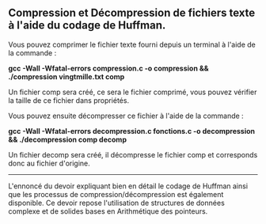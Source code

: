 Compression et Décompression de fichiers texte à l'aide du codage de Huffman.
------------------------------------------------------------------------------------------------------------------------------------------------------------------
Vous pouvez comprimer le fichier texte fourni depuis un terminal à l'aide de la commande : 

**gcc -Wall -Wfatal-errors compression.c -o compression && ./compression vingtmille.txt comp**

Un fichier comp sera créé, ce sera le fichier comprimé, vous pouvez vérifier la taille de ce fichier dans propriétés.


Vous pouvez ensuite décompresser ce fichier à l'aide de la commande : 

**gcc -Wall -Wfatal-errors decompression.c fonctions.c -o decompression && ./decompression comp decomp**

Un fichier decomp sera créé, il décompresse le fichier comp et corresponds donc au fichier d'origine.
___________________________________________________________________________________________________________________________________________________________________

L'ennoncé du devoir expliquant bien en détail le codage de Huffman ainsi que les processus de compression/décompression est également disponible.
Ce devoir repose l'utilisation de structures de données complexe et de solides bases en Arithmétique des pointeurs.

